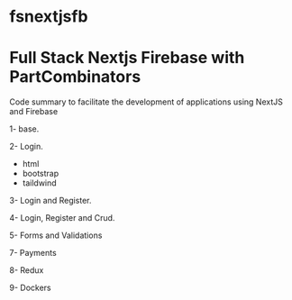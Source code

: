# fsnextjsfb
# Full Stack Nextjs Firebase with PartCombinators
Code summary to facilitate the development of applications using NextJS and Firebase

1- base.

2- Login.
- html
- bootstrap
- taildwind

3- Login and Register.

4- Login, Register and Crud.

5- Forms and Validations

7- Payments

8- Redux

9- Dockers
